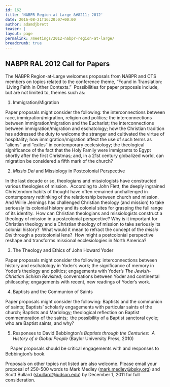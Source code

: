 ```yaml
---
id: 162
title: 'NABPR Region at Large &#8211; 2012'
date: 2016-08-21T16:20:07+00:00
author: adamdjbrett
teaser: |
layout: page
permalink: /meetings/2012-nabpr-region-at-large/
breadcrumb: true
---
```

## **NABPR RAL 2012 Call for Papers**

The NABPR Region-at-Large welcomes proposals from NABPR and CTS members on topics related to the conference theme, “Found in Translation:  Living Faith in Other Contexts.”  Possibilities for paper proposals include, but are not limited to, themes such as:

1. Immigration/Migration

Paper proposals might consider the following: the interconnections between race, immigration/migration, religion and politics; the interconnections between immigration/migration and the Eucharist; the interconnections between immigration/migration and eschatology; how the Christian tradition has addressed the duty to welcome the stranger and cultivated the virtue of hospitality; how immigration/migration affect the use of such terms as “aliens” and “exiles” in contemporary ecclesiology; the theological significance of the fact that the Holy Family were immigrants to Egypt shortly after the first Christmas; and, in a 21st century globalized world, can migration be considered a fifth mark of the church?

2. _Missio Dei_ and Missiology in Postcolonial Perspective

In the last decade or so, theologians and missiologists have constructed various theologies of mission.  According to John Flett, the deeply ingrained Christendom habits of thought have often remained unchallenged in contemporary rethinking of the relationship between church and mission.  And Willie Jennings has challenged Christian theology (and mission) to take seriously its colonial history and its colonial sites for grasping the full range of its identity.  How can Christian theologians and missiologists construct a theology of mission in a postcolonial perspective? Why is it important for Christian theology and a Christian theology of mission to take seriously its colonial history?  What would it mean to refract the concept of the _missio Dei_ through a postcolonial lens?  How might a postcolonial perspective reshape and transforms missional ecclesiologies in North America?

3. The Theology and Ethics of John Howard Yoder

Paper proposals might consider the following: interconnections between history and eschatology in Yoder’s work; the significance of memory in Yoder’s theology and politics; engagements with Yoder’s _The Jewish-Christian Schism Revisited_; conversations between Yoder and continental philosophy; engagements with recent, new readings of Yoder’s work.

4. Baptists and the Communion of Saints

Paper proposals might consider the following: Baptists and the communion of saints; Baptists’ scholarly engagements with particular saints of the church; Baptists and Mariology; theological reflection on Baptist commemoration of the saints;  the possibility of a Baptist sanctoral cycle; who are Baptist saints, and why?

5. Responses to David Bebbington’s _Baptists through the Centuries:  A History of a Global People_ (Baylor University Press, 2010)

    Paper proposals should be critical engagements with and responses to Bebbington’s book.

Proposals on other topics not listed are also welcome. Please email your proposal of 250-500 words to Mark Medley (mark.medley@bsky.org) and Scott Bullard (sbullard@judson.edu) by December 1, 2011 for full consideration.
